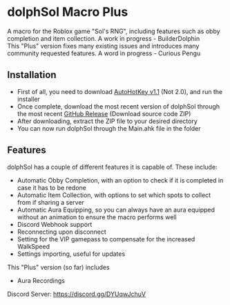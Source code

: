 # dolphSol Macro Plus
 A macro for the Roblox game "Sol's RNG", including features such as obby completion and item collection. A work in progress - BuilderDolphin\
 This "Plus" version fixes many existing issues and introduces many community requested features. A word in progress - Curious Pengu

 ## Installation
 - First of all, you need to download [AutoHotKey v1.1](https://www.autohotkey.com/) (Not 2.0), and run the installer
 - Once complete, download the most recent version of dolphSol through the most recent [GitHub Release](https://github.com/BuilderDolphin/dolphSol-Macro/releases/latest) (Download source code ZIP)
 - After downloading, extract the ZIP file to your desired directory
 - You can now run dolphSol through the Main.ahk file in the folder

## Features
dolphSol has a couple of different features it is capable of. These include:
 - Automatic Obby Completion, with an option to check if it is completed in case it has to be redone
 - Automatic Item Collection, with options to set which spots to collect from if sharing a server
 - Automatic Aura Equipping, so you can always have an aura equipped without an animation to ensure the macro performs well
 - Discord Webhook support
 - Reconnecting upon disconnect
 - Setting for the VIP gamepass to compensate for the increased WalkSpeed
 - Settings importing, useful for updates

This "Plus" version (so far) includes
 - Aura Recordings 

 Discord Server: https://discord.gg/DYUqwJchuV
